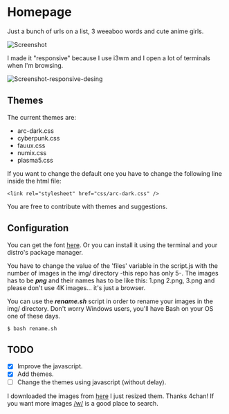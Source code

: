 # Homepage
Just a bunch of urls on a list, 3 weeaboo words and cute anime girls.

![Screenshot](https://i.imgur.com/zdoUONU.png)

I made it "responsive" because I use i3wm and I open a lot of terminals when I'm browsing.

![Screenshot-responsive-desing](https://i.imgur.com/IhmZGSR.png)

## Themes
The current themes are:

- arc-dark.css
- cyberpunk.css
- fauux.css
- numix.css
- plasma5.css

If you want to change the default one you have to change the following line inside the html file:
```
<link rel="stylesheet" href="css/arc-dark.css" />
```

You are free to contribute with themes and suggestions.

## Configuration
You can get the font [here](http://font.ubuntu.com/). Or you can install it using the terminal and your distro's package manager. 

You have to change the value of the 'files' variable in the script.js with the number of images in the img/ directory -this repo has only 5-. The images has to be ***png*** and their names has to be like this: 1.png 2.png, 3.png and please don't use 4K images... it's just a browser.

You can use the ***rename.sh*** script in order to rename your images in the img/ directory. Don't worry Windows users, you'll have Bash on your OS one of these days. 
```
$ bash rename.sh
```
## TODO
- [x] Improve the javascript.
- [x] Add themes.
- [ ] Change the themes using javascript (without delay).

I downloaded the images from [here](https://drive.google.com/folderview?id=0B_VmbVyD4eT3N1VUbGN4Wjd5OVE) I just resized them. Thanks 4chan!
If you want more images [/w/](https://boards.4chan.org/w/) is a good place to search.
